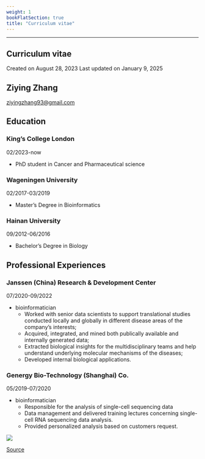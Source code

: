 ```yaml
---
weight: 1
bookFlatSection: true
title: "Curriculum vitae"
---
```

---

Curriculum vitae
----------------

Created on August 28, 2023
Last updated on January 9, 2025

## Ziying Zhang

ziyingzhang93@gmail.com

## Education

### King’s College London

02/2023-now

- PhD student in Cancer and Pharmaceutical science

### Wageningen University

02/2017-03/2019

- Master’s Degree in Bioinformatics

### Hainan University

09/2012-06/2016

- Bachelor’s Degree in Biology

## Professional Experiences

### Janssen (China) Research & Development Center

07/2020-09/2022

- bioinformatician
  - Worked with senior data scientists to support translational studies conducted locally and globally in different disease areas of the company’s interests;
  - Acquired, integrated, and mined both publically available and internally generated data;
  - Extracted biological insights for the multidisciplinary teams and help understand underlying molecular mechanisms of the diseases;
  - Developed internal biological applications.

### Genergy Bio-Technology (Shanghai) Co.

05/2019-07/2020

- bioinformatician
  - Responsible for the analysis of single-cell sequencing data
  - Data management and delivered training lectures concerning single-cell RNA sequencing data analysis.
  - Provided personalized analysis based on customers request.


![](https://sergioffblog.files.wordpress.com/2013/09/who-moved-my-cheese-and-myers-briggs.png)

[Source](https://sergioffblog.files.wordpress.com/2013/09/who-moved-my-cheese-and-myers-briggs.png)
